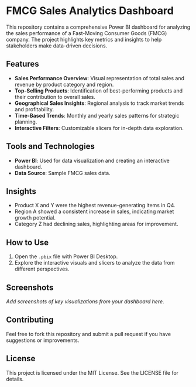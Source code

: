 # FMCG Sales Analytics Dashboard

This repository contains a comprehensive Power BI dashboard for analyzing the sales performance of a Fast-Moving Consumer Goods (FMCG) company. The project highlights key metrics and insights to help stakeholders make data-driven decisions.

## Features

- **Sales Performance Overview**: Visual representation of total sales and revenue by product category and region.
- **Top-Selling Products**: Identification of best-performing products and their contribution to overall sales.
- **Geographical Sales Insights**: Regional analysis to track market trends and profitability.
- **Time-Based Trends**: Monthly and yearly sales patterns for strategic planning.
- **Interactive Filters**: Customizable slicers for in-depth data exploration.

## Tools and Technologies

- **Power BI**: Used for data visualization and creating an interactive dashboard.
- **Data Source**: Sample FMCG sales data.

## Insights

- Product X and Y were the highest revenue-generating items in Q4.
- Region A showed a consistent increase in sales, indicating market growth potential.
- Category Z had declining sales, highlighting areas for improvement.

## How to Use

1. Open the `.pbix` file with Power BI Desktop.
2. Explore the interactive visuals and slicers to analyze the data from different perspectives.

## Screenshots

_Add screenshots of key visualizations from your dashboard here._

## Contributing

Feel free to fork this repository and submit a pull request if you have suggestions or improvements.

## License

This project is licensed under the MIT License. See the LICENSE file for details.
